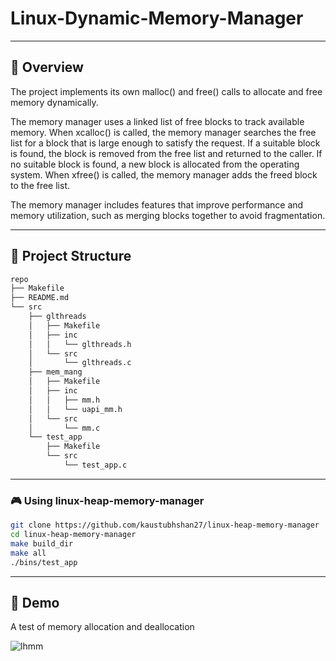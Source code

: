 # Linux-Dynamic-Memory-Manager

---


## 📍 Overview
The project implements its own malloc() and free() calls to allocate and free memory dynamically. 

The memory manager uses a linked list of free blocks to track available memory. When xcalloc() is called, the memory manager searches the free list for a block that is large enough to satisfy the request. If a suitable block is found, the block is removed from the free list and returned to the caller. If no suitable block is found, a new block is allocated from the operating system. When xfree() is called, the memory manager adds the freed block to the free list.

The memory manager includes features that improve performance and memory utilization, such as merging blocks together to avoid fragmentation.


---


## 📂 Project Structure


```bash
repo
├── Makefile
├── README.md
└── src
    ├── glthreads
    │   ├── Makefile
    │   ├── inc
    │   │   └── glthreads.h
    │   └── src
    │       └── glthreads.c
    ├── mem_mang
    │   ├── Makefile
    │   ├── inc
    │   │   ├── mm.h
    │   │   └── uapi_mm.h
    │   └── src
    │       └── mm.c
    └── test_app
        ├── Makefile
        └── src
            └── test_app.c

```


---


### 🎮 Using linux-heap-memory-manager

```bash
git clone https://github.com/kaustubhshan27/linux-heap-memory-manager
cd linux-heap-memory-manager
make build_dir
make all
./bins/test_app
```


---


## 🚀 Demo


A test of memory allocation and deallocation


![lhmm](https://github.com/kaustubhshan27/linux-heap-memory-manager/assets/32894621/1047f340-1cb4-4e9a-88f1-63579e203f39)
